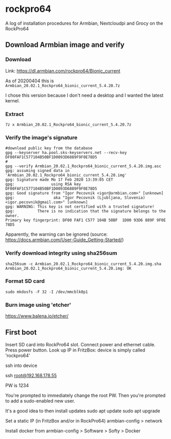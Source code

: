 # rockpro64
A log of installation procedures for Armbian, Nextcloudpi and Grocy on the RockPro64

## Download Armbian image and verify
### Download
Link: https://dl.armbian.com/rockpro64/Bionic_current

As of 20200404 this is `Armbian_20.02.1_Rockpro64_bionic_current_5.4.20.7z`

I chose this version because I don't need a desktop and I wanted the latest kernel.

### Extract

`7z x Armbian_20.02.1_Rockpro64_bionic_current_5.4.20.7z`

### Verify the image's signature

```
#download public key from the database
gpg --keyserver ha.pool.sks-keyservers.net --recv-key DF00FAF1C577104B50BF1D0093D6889F9F0E78D5
#
gpg --verify Armbian_20.02.1_Rockpro64_bionic_current_5.4.20.img.asc
gpg: assuming signed data in 'Armbian_20.02.1_Rockpro64_bionic_current_5.4.20.img'
gpg: Signature made Mo 17 Feb 2020 13:39:05 CET
gpg:                using RSA key DF00FAF1C577104B50BF1D0093D6889F9F0E78D5
gpg: Good signature from "Igor Pecovnik <igor@armbian.com>" [unknown]
gpg:                 aka "Igor Pecovnik (Ljubljana, Slovenia) <igor.pecovnik@gmail.com>" [unknown]
gpg: WARNING: This key is not certified with a trusted signature!
gpg:          There is no indication that the signature belongs to the owner.
Primary key fingerprint: DF00 FAF1 C577 104B 50BF  1D00 93D6 889F 9F0E 78D5
```

Apparently, the warning can be ignored (source: https://docs.armbian.com/User-Guide_Getting-Started/)

### Verify download integrity using sha256sum
```
sha256sum -c Armbian_20.02.1_Rockpro64_bionic_current_5.4.20.img.sha
Armbian_20.02.1_Rockpro64_bionic_current_5.4.20.img: OK
```

### Format SD card
```
sudo mkdosfs -F 32 -I /dev/mmcblk0p1
```
### Burn image using 'etcher'
https://www.balena.io/etcher/

## First boot
Insert SD card into RockPro64 slot.
Connect power and ethernet cable.
Press power button.
Look up IP in FritzBox: device is simply called 'rockpro64'

ssh into device

ssh root@192.168.178.55

PW is 1234

You're prompted to immediately change the root PW.
Then you're prompted to add a sudo-enabled new user.

It's a good idea to then install updates
sudo apt update
sudo apt upgrade

Set a static IP (in FritzBox and/or in RockPro64)
armbian-config > network

Install docker from armbian-config > Software > Softy > Docker


